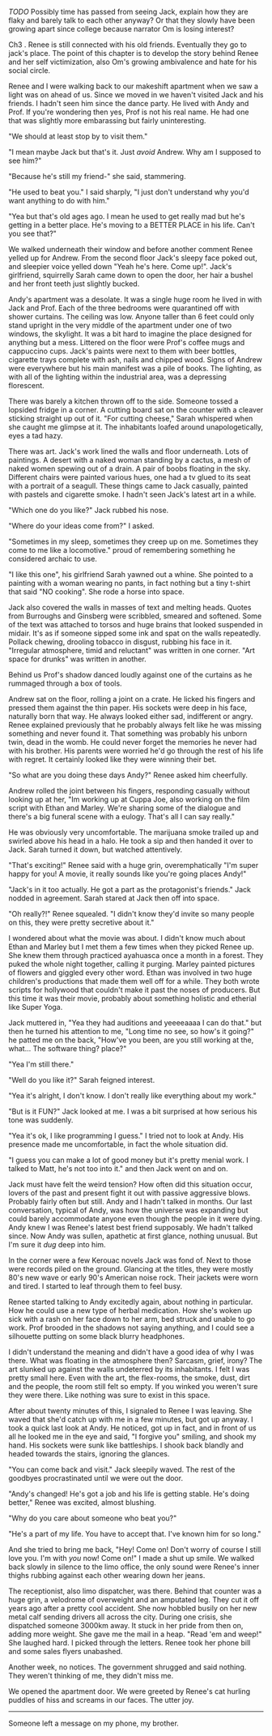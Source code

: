 *TODO* Possibly time has passed from seeing Jack, explain how they are flaky and barely talk to each other anyway? Or that they slowly have been growing apart since college because narrator Om is losing interest?


Ch3 . Renee is still connected with his old friends. Eventually they go to jack's place. The point of this chapter is to develop the story behind Renee and her self victimization, also Om's growing ambivalence and hate for his social circle.












Renee and I were walking back to our makeshift apartment when we saw a light was on ahead of us. Since we moved in we haven't visited Jack and his friends. I hadn't seen him since the dance party. He lived with Andy and Prof. If you're wondering then yes, Prof is not his real name. He had one that was slightly more embarassing but fairly uninteresting.

"We should at least stop by to visit them."

"I mean maybe Jack but that's it. Just _avoid_ Andrew. Why am I supposed to see him?"

"Because he's still my friend-" she said, stammering.

"He used to beat you." I said sharply, "I just don't understand why you'd want anything to do with him."

"Yea but that's old ages ago. I mean he used to get really mad but he's getting in a better place. He's moving to a BETTER PLACE in his life. Can't you see that?"

We walked underneath their window and before another comment Renee yelled up for Andrew. From the second floor Jack's sleepy face poked out, and sleepier voice yelled down "Yeah he's here. Come up!". Jack's girlfriend, squirrelly Sarah came down to open the door, her hair a bushel and her front teeth just slightly bucked.

Andy's apartment was a desolate. It was a single huge room he lived in with Jack and Prof. Each of the three bedrooms were quarantined off with shower curtains. The ceiling was low. Anyone taller than 6 feet could only stand upright in the very middle of the apartment under one of two windows, the skylight. It was a bit hard to imagine the place designed for anything but a mess. Littered on the floor were Prof's coffee mugs and cappuccino cups. Jack's paints were next to them with beer bottles, cigarette trays complete with ash, nails and chipped wood. Signs of Andrew were everywhere but his main manifest was a pile of books. The lighting, as with all of the lighting within the industrial area, was a depressing florescent.

There was barely a kitchen thrown off to the side. Someone tossed a lopsided fridge in a corner. A cutting board sat on the counter with a cleaver sticking straight up out of it. "For cutting cheese," Sarah whispered when she caught me glimpse at it. The inhabitants loafed around unapologetically, eyes a tad hazy.

There was art. Jack's work lined the walls and floor underneath. Lots of paintings. A desert with a naked woman standing by a cactus, a mesh of naked women spewing out of a drain. A pair of boobs floating in the sky. Different chairs were painted various hues, one had a tv glued to its seat with a portrait of a seagull. These things came to Jack casually, painted with pastels and cigarette smoke. I hadn't seen Jack's latest art in a while. 

"Which one do you like?" Jack rubbed his nose.

"Where do your ideas come from?" I asked.

"Sometimes in my sleep, sometimes they creep up on me. Sometimes they come to me like a locomotive." proud of remembering something he considered archaic to use.

"I like this one", his girlfriend Sarah yawned out a whine. She pointed to a painting with a woman wearing no pants, in fact nothing but a tiny t-shirt that said "NO cooking". She rode a horse into space.

Jack also covered the walls in masses of text and melting heads. Quotes from Burroughs and Ginsberg were scribbled, smeared and softened. Some of the text was attached to torsos and huge brains that looked suspended in midair. It's as if someone sipped some ink and spat on the walls repeatedly. Pollack chewing, drooling tobacco in disgust, rubbing his face in it. "Irregular atmosphere, timid and reluctant" was written in one corner. "Art space for drunks" was written in another.

Behind us Prof's shadow danced loudly against one of the curtains as he rummaged through a box of tools.

Andrew sat on the floor, rolling a joint on a crate. He licked his fingers and pressed them against the thin paper. His sockets were deep in his face, naturally born that way. He always looked either sad, indifferent or angry. Renee explained previously that he probably always felt like he was missing something and never found it. That something was probably his unborn twin, dead in the womb. He could never forget the memories he never had with his brother. His parents were worried he'd go through the rest of his life with regret. It certainly looked like they were winning their bet.

"So what are you doing these days Andy?" Renee asked him cheerfully.

Andrew rolled the joint between his fingers, responding casually without looking up at her, "Im working up at Cuppa Joe, also working on the film script with Ethan and Marley. We're sharing some of the dialogue and there's a big funeral scene with a eulogy. That's all I can say really."

He was obviously very uncomfortable. The marijuana smoke trailed up and swirled above his head in a halo. He took a sip and then handed it over to Jack. Sarah turned it down, but watched attentively.

"That's exciting!" Renee said with a huge grin, overemphatically "I'm super happy for you! A movie, it really sounds like you're going places Andy!"

"Jack's in it too actually. He got a part as the protagonist's friends." Jack nodded in agreement. Sarah stared at Jack then off into space.

"Oh really?!" Renee squealed. "I didn't know they'd invite so many people on this, they were pretty secretive about it."

I wondered about what the movie was about. I didn't know much about Ethan and Marley but I met them a few times when they picked Renee up. She knew them through practiced ayahuasca once a month in a forest. They puked the whole night together, calling it purging. Marley painted pictures of flowers and giggled every other word. Ethan was involved in two huge children's productions that made them well off for a while. They both wrote scripts for hollywood that couldn't make it past the noses of producers. But this time it was their movie, probably about something holistic and etherial like Super Yoga.

Jack muttered in, "Yea they had auditions and yeeeeaaaa I can do that." but then he turned his attention to me, "Long time no see, so how's it going?" he patted me on the back, "How've you been, are you still working at the, what... The software thing? place?"

"Yea I'm still there."

"Well do you like it?" Sarah feigned interest.

"Yea it's alright, I don't know. I don't really like everything about my work."

"But is it FUN?" Jack looked at me. I was a bit surprised at how serious his tone was suddenly.

"Yea it's ok, I like programming I guess." I tried not to look at Andy. His presence made me uncomfortable, in fact the whole situation did.

"I guess you can make a lot of good money but it's pretty menial work. I talked to Matt, he's not too into it." and then Jack went on and on.

Jack must have felt the weird tension? How often did this situation occur, lovers of the past and present fight it out with passive aggressive blows. Probably fairly often but still. Andy and I hadn't talked in months. Our last conversation, typical of Andy, was how the universe was expanding but could barely accommodate anyone even though the people in it were dying. Andy knew I was Renee's latest best friend supposably. We hadn't talked since. Now Andy was sullen, apathetic at first glance, nothing unusual. But I'm sure it *dug* deep into him.

In the corner were a few Kerouac novels Jack was fond of. Next to those were records piled on the ground. Glancing at the titles, they were mostly 80's new wave or early 90's American noise rock. Their jackets were worn and tired. I started to leaf through them to feel busy.

Renee started talking to Andy excitedly again, about nothing in particular. How he could use a new type of herbal medication. How she's woken up sick with a rash on her face down to her arm, bed struck and unable to go work. Prof brooded in the shadows not saying anything, and I could see a silhouette putting on some black blurry headphones.

I didn't understand the meaning and didn't have a good idea of why I was there. What was floating in the atmosphere then? Sarcasm, grief, irony? The art slunked up against the walls undeterred by its inhabitants. I felt I was pretty small here. Even with the art, the flex-rooms, the smoke, dust, dirt and the people, the room still felt so empty. If you winked you weren't sure they were there. Like nothing was sure to exist in this space.

After about twenty minutes of this, I signaled to Renee I was leaving. She waved that she'd catch up with me in a few minutes, but got up anyway. I took a quick last look at Andy. He noticed, got up in fact, and in front of us all he looked me in the eye and said, "I forgive you" smiling, and shook my hand. His sockets were sunk like battleships. I shook back blandly and headed towards the stairs, ignoring the glances.

"You can come back and visit." Jack sleepily waved. The rest of the goodbyes procrastinated until we were out the door.

"Andy's changed! He's got a job and his life is getting stable. He's doing better," Renee was excited, almost blushing.

"Why do you care about someone who beat you?"

"He's a part of my life. You have to accept that. I've known him for so long."

And she tried to bring me back, "Hey! Come on! Don't worry of course I still love you. I'm with _you_ now! Come on!" I made a shut up smile. We walked back slowly in silence to the limo office, the only sound were Renee's inner thighs rubbing against each other wearing down her jeans.

The receptionist, also limo dispatcher, was there. Behind that counter was a huge grin, a velodrome of overweight and an amputated leg. They cut it off years ago after a pretty cool accident. She now hobbled busily on her new metal calf sending drivers all across the city. During one crisis, she dispatched someone 3000km away. It stuck in her pride from then on, adding more weight. She gave me the mail in a heap. "Read 'em and weep!" She laughed hard. I picked through the letters. Renee took her phone bill and some sales flyers unabashed.

Another week, no notices. The government shrugged and said nothing. They weren't thinking of me, they didn't miss me.

We opened the apartment door. We were greeted by Renee's cat hurling puddles of hiss and screams in our faces. The utter joy.


---

Someone left a message on my phone, my brother.

